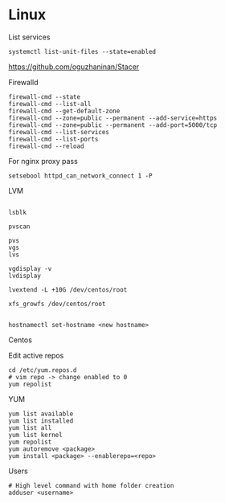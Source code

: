 # Linux

List services

```
systemctl list-unit-files --state=enabled
```

https://github.com/oguzhaninan/Stacer


Firewalld

```
firewall-cmd --state
firewall-cmd --list-all
firewall-cmd --get-default-zone
firewall-cmd --zone=public --permanent --add-service=https
firewall-cmd --zone=public --permanent --add-port=5000/tcp
firewall-cmd --list-services
firewall-cmd --list-ports
firewall-cmd --reload
```

For nginx proxy pass
```
setsebool httpd_can_network_connect 1 -P
```

LVM

```

lsblk

pvscan

pvs
vgs
lvs

vgdisplay -v
lvdisplay

lvextend -L +10G /dev/centos/root

xfs_growfs /dev/centos/root


```








```
hostnamectl set-hostname <new hostname>
```


Centos

Edit active repos
```
cd /etc/yum.repos.d
# vim repo -> change enabled to 0
yum repolist
```

YUM
```
yum list available
yum list installed
yum list all
yum list kernel
yum repolist
yum autoremove <package>
yum install <package> --enablerepo=<repo>
```


Users
```
# High level command with home folder creation
adduser <username>
```
